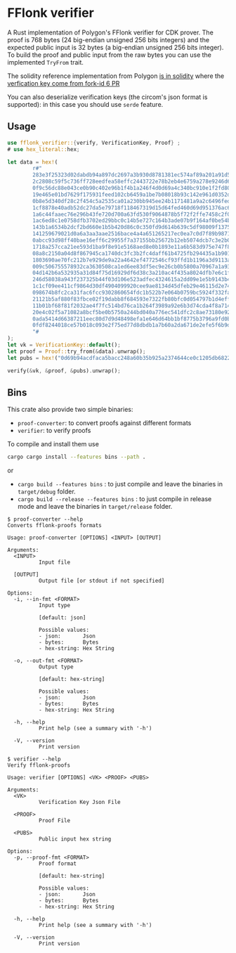 # FFlonk verifier

A Rust implementation of Polygon's FFlonk verifier for CDK prover. The proof is 768 bytes (24 big-endian
unsigned 256 bits integers) and the expected public input is 32 bytes (a big-endian unsigned 256 bits integer).
To build the proof and public input from the raw bytes you can use the implemented `TryFrom` trait.

The solidity reference implementation from Polygon
[is in solidity](https://github.com/0xPolygon/cdk-validium-contracts/blob/cecd53e0b1e39cd9df1a79215eedbbb636b4e0a7/contracts/verifiers/FflonkVerifier.sol)
where the [verfication key come from fork-id 6 PR](https://github.com/0xPolygon/cdk-validium-contracts/compare/v0.0.1...v0.0.2#diff-464c9f4dd9c1b875ceb2aace2024dd3ef9dfea0d4b30e9ef8cf9ca3c743671f2R51)

You can also deserialize verification keys (the circom's json format is supported): in this case you should
use `serde` feature.

## Usage

```rust
use fflonk_verifier::{verify, VerificationKey, Proof} ;
# use hex_literal::hex;

let data = hex!(
        r#"
        283e3f25323d02dabdb94a897dc2697a3b930d8781381ec574af89a201a91d5a
        2c2808c59f5c736ff728eedfea58effc2443722e78b2eb4e6759a278e9246d60
        0f9c56dc88e043ce0b90c402e96b1f4b1a246f4d0d69a4c340bc910e1f2fd805
        19e465e01bd7629f175931feed102cb6459a1be7b08018b93c142e961d0352d8
        0b8e5d340df28c2f454c5a2535ca01a230bb945ee24b1171481a9a2c6496fed6
        1cf8878e40adb52dc27da5e79718f118467319d15d64fed460d69d951376ac63
        1a6c44faaec76e296b43fe720d700a63fd530f9064878b5f72f2ffe7458c2f03
        1ac6ed8c1e0758dfb3702ed29bbc0c14b5e727c164b3ade07b9f164af0be54b0
        143b1a6534b2dcf2bd660e1b5b420d86c0c350fd9d614b639c5df98009f1375e
        141259679021d0a6a3aa3aae2516bace4a4a651265217ec0ea7c0d7f89b98710
        0abcc93d98ff40bae16eff6c29955f7a37155bb25672b12eb5074dcb7c3e2b00
        1718a257cca21ee593d1ba9f8e91e5168aed8e0b1893e11a6b583d975e747f80
        08a8c2150a04d8f867945ca1740dc3fc3b2fc4daff61b4725fb294435a1b9010
        1803690ae70fc212b7e929de9a22a4642ef4772546cf93ffd1b1196a3d9113a3
        009c506755578932ca3630508ca1ed6ee83df5ec9e26cb0b5800a70967a1a93a
        04d142b6a532935a31d84f75d16929df6d38c3a210ac4f435a8024dfb7e6c1f3
        246d58038a943f237325b44f03d106e523adfec4324615a2dd09e1e5b9143b41
        1c1cf09ee411cf9864d30df4904099920cee9ae8134d45dfeb29e46115d2e740
        098674b8fc2ca31fac6fcc9302860654fdc1b522b7e064b0759bc5924f332fa9
        21121b5af880f83fbce02f19dabb8f684593e7322fb80bfc0d054797b1d4eff4
        11b01bf68f81f2032ae4f7fc514bd76ca1b264f3989a92e6b3d74cda4f8a7149
        20e4c02f5a71082a8bcf5be0b5750a244bd040a776ec541dfc2c8ae73180e924
        0ada5414d66387211eec80d7d9d48498efa1e646d64bb1bf8775b3796a9fd0bf
        0fdf8244018ce57b018c093e2f75ed77d8dbdb1a7b60a2da671de2efe5f6b9d7
        "#
);
let vk = VerificationKey::default();
let proof = Proof::try_from(&data).unwrap();
let pubs = hex!("0d69b94acdfaca5bacc248a60b35b925a2374644ce0c1205db68228c8921d9d9").into();

verify(&vk, &proof, &pubs).unwrap();
```

## Bins

This crate also provide two simple binaries:

- `proof-converter`: to convert proofs against different formats
- `verifier`: to verify proofs

To compile and install them use

```sh
cargo cargo install --features bins --path .
```

or

- `cargo build --features bins` : to just compile and leave the binaries in
  `target/debug` folder.
- `cargo build --release --features bins` : to just compile in release mode
  and leave the binaries in `target/release` folder.

```text
$ proof-converter --help
Converts fflonk-proofs formats

Usage: proof-converter [OPTIONS] <INPUT> [OUTPUT]

Arguments:
  <INPUT>
          Input file

  [OUTPUT]
          Output file [or stdout if not specified]

Options:
  -i, --in-fmt <FORMAT>
          Input type
          
          [default: json]

          Possible values:
          - json:       Json
          - bytes:      Bytes
          - hex-string: Hex String

  -o, --out-fmt <FORMAT>
          Output type
          
          [default: hex-string]

          Possible values:
          - json:       Json
          - bytes:      Bytes
          - hex-string: Hex String

  -h, --help
          Print help (see a summary with '-h')

  -V, --version
          Print version
```

```text
$ verifier --help
Verify fflonk-proofs

Usage: verifier [OPTIONS] <VK> <PROOF> <PUBS>

Arguments:
  <VK>
          Verification Key Json File

  <PROOF>
          Proof File

  <PUBS>
          Public input hex string

Options:
  -p, --proof-fmt <FORMAT>
          Proof format
          
          [default: hex-string]

          Possible values:
          - json:       Json
          - bytes:      Bytes
          - hex-string: Hex String

  -h, --help
          Print help (see a summary with '-h')

  -V, --version
          Print version
```